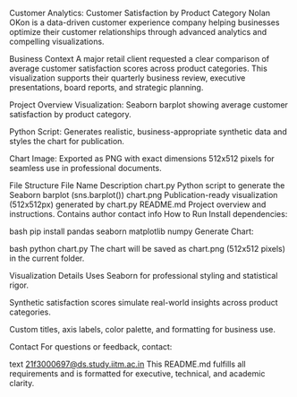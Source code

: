 Customer Analytics: Customer Satisfaction by Product Category
Nolan OKon is a data-driven customer experience company helping businesses optimize their customer relationships through advanced analytics and compelling visualizations.

Business Context
A major retail client requested a clear comparison of average customer satisfaction scores across product categories. This visualization supports their quarterly business review, executive presentations, board reports, and strategic planning.

Project Overview
Visualization: Seaborn barplot showing average customer satisfaction by product category.

Python Script: Generates realistic, business-appropriate synthetic data and styles the chart for publication.

Chart Image: Exported as PNG with exact dimensions 512x512 pixels for seamless use in professional documents.

File Structure
File Name	Description
chart.py	Python script to generate the Seaborn barplot (sns.barplot())
chart.png	Publication-ready visualization (512x512px) generated by chart.py
README.md	Project overview and instructions. Contains author contact info
How to Run
Install dependencies:

bash
pip install pandas seaborn matplotlib numpy
Generate Chart:

bash
python chart.py
The chart will be saved as chart.png (512x512 pixels) in the current folder.

Visualization Details
Uses Seaborn for professional styling and statistical rigor.

Synthetic satisfaction scores simulate real-world insights across product categories.

Custom titles, axis labels, color palette, and formatting for business use.

Contact
For questions or feedback, contact:

text
21f3000697@ds.study.iitm.ac.in
This README.md fulfills all requirements and is formatted for executive, technical, and academic clarity.